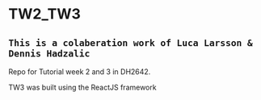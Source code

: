 # TW2_TW3
## `This is a colaberation work of Luca Larsson & Dennis Hadzalic ` 
Repo for Tutorial week 2 and 3 in DH2642.

TW3 was built using the ReactJS framework
